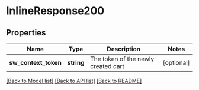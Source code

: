 # InlineResponse200

## Properties
Name | Type | Description | Notes
------------ | ------------- | ------------- | -------------
**sw_context_token** | **string** | The token of the newly created cart | [optional] 

[[Back to Model list]](../../README.md#documentation-for-models) [[Back to API list]](../../README.md#documentation-for-api-endpoints) [[Back to README]](../../README.md)

